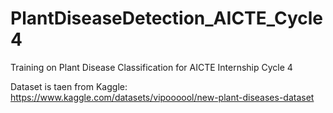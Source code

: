 # PlantDiseaseDetection_AICTE_Cycle4
Training on Plant Disease Classification for AICTE Internship Cycle 4

Dataset is taen from Kaggle:
https://www.kaggle.com/datasets/vipoooool/new-plant-diseases-dataset
